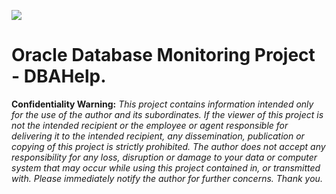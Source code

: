 ![](https://media0.giphy.com/media/zOvBKUUEERdNm/giphy.webp?cid=6c09b952998dee96b0b43f700ce58dba4902217ae6c8e626&rid=giphy.webp&ct=g) 
<h1>Oracle Database Monitoring Project - DBAHelp.</h1>
<p>
<b>Confidentiality Warning:</b>
<em>This project contains information intended only for the use of the author and its subordinates.
If the viewer of this project is not the intended recipient or the employee or agent responsible for delivering it to the intended recipient,
any dissemination, publication or copying of this project is strictly prohibited. The author does not accept any responsibility for any loss,
disruption or damage to your data or computer system that may occur while using this project contained in, or transmitted with. 
Please immediately notify the author for further concerns. Thank you.</em>
</p>
